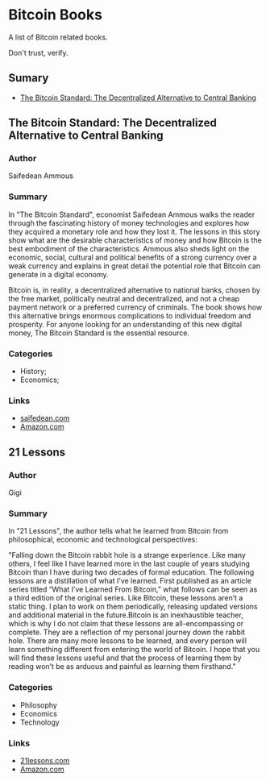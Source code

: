 # Bitcoin Books

A list of Bitcoin related books.

Don't trust, verify.

## Sumary

* [The Bitcoin Standard: The Decentralized Alternative to Central Banking](#the-bitcoin-standard-the-decentralized-alternative-to-central-banking)

## The Bitcoin Standard: The Decentralized Alternative to Central Banking

### Author

Saifedean Ammous

### Summary

In "The Bitcoin Standard", economist Saifedean Ammous walks the reader through the fascinating history of money technologies and explores how they acquired a monetary role and how they lost it. The lessons in this story show what are the desirable characteristics of money and how Bitcoin is the best embodiment of the characteristics. Ammous also sheds light on the economic, social, cultural and political benefits of a strong currency over a weak currency and explains in great detail the potential role that Bitcoin can generate in a digital economy.

Bitcoin is, in reality, a decentralized alternative to national banks, chosen by the free market, politically neutral and decentralized, and not a cheap payment network or a preferred currency of criminals. The book shows how this alternative brings enormous complications to individual freedom and prosperity. For anyone looking for an understanding of this new digital money, The Bitcoin Standard is the essential resource.

### Categories

* History;
* Economics;

### Links

* [saifedean.com](https://saifedean.com/thebitcoinstandard/)
* [Amazon.com](https://www.amazon.com/Bitcoin-Standard-Decentralized-Alternative-Central/dp/1119473861)

## 21 Lessons

### Author

Gigi

### Summary

In "21 Lessons", the author tells what he learned from Bitcoin from philosophical, economic and technological perspectives:

"Falling down the Bitcoin rabbit hole is a strange experience. Like many others, I feel like I have learned more in the last couple of years studying Bitcoin than I have during two decades of formal education. The following lessons are a distillation of what I’ve learned. First published as an article series titled “What I’ve Learned From Bitcoin,” what follows can be seen as a third edition of the original series. Like Bitcoin, these lessons aren’t a static thing. I plan to work on them periodically, releasing updated versions and additional material in the future.Bitcoin is an inexhaustible teacher, which is why I do not claim that these lessons are all-encompassing or complete. They are a reflection of my personal journey down the rabbit hole. There are many more lessons to be learned, and every person will learn something different from entering the world of Bitcoin. I hope that you will find these lessons useful and that the process of learning them by reading won’t be as arduous and painful as learning them firsthand."

### Categories

* Philosophy
* Economics
* Technology

### Links

* [21lessons.com](https://21lessons.com/)
* [Amazon.com](https://www.amazon.com/21-Lessons-Learned-Falling-Bitcoin/dp/B088C1JVKY)
